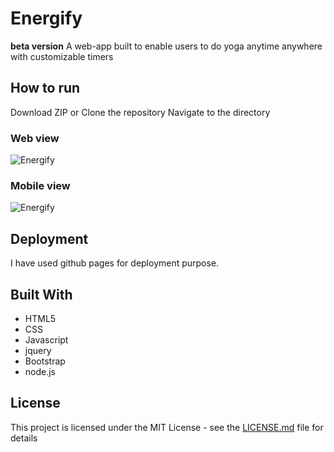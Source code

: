 # Energify
**beta version**
A web-app built to enable users to do yoga anytime anywhere with customizable timers

## How to run

Download ZIP or Clone the repository
Navigate to the directory

### Web view
![Energify](https://user-images.githubusercontent.com/30342542/57199917-6f0cb680-6fa2-11e9-871b-9e2b06f97f99.png)


### Mobile view
![Energify](https://user-images.githubusercontent.com/30342542/57199900-3bca2780-6fa2-11e9-9edb-958cb83a4377.jpeg)

## Deployment

I have used github pages for deployment purpose.

## Built With

* HTML5
* CSS
* Javascript
* jquery
* Bootstrap
* node.js

## License

This project is licensed under the MIT License - see the [LICENSE.md](LICENSE.md) file for details


